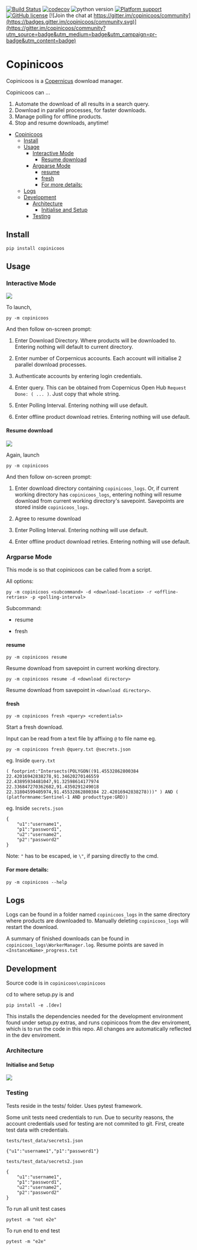 [![Build Status](https://travis-ci.org/potatowagon/copinicoos.svg?branch=master)](https://travis-ci.org/potatowagon/copinicoos)
[![codecov](https://codecov.io/gh/potatowagon/copinicoos/branch/master/graph/badge.svg)](https://codecov.io/gh/potatowagon/copinicoos)
![python version](https://img.shields.io/badge/python-3.6%20%7C%203.7-blue.svg)
[![Platform support](https://img.shields.io/badge/platform-windows%20%7C%20macos%20%7C%20linux-lightgrey.svg)](https://travis-ci.org/potatowagon/copinicoos)
[![GitHub license](https://img.shields.io/github/license/potatowagon/copinicoos)](https://github.com/potatowagon/copinicoos/blob/master/LICENSE) 
[![Join the chat at https://gitter.im/copinicoos/community](https://badges.gitter.im/copinicoos/community.svg)](https://gitter.im/copinicoos/community?utm_source=badge&utm_medium=badge&utm_campaign=pr-badge&utm_content=badge)

# Copinicoos
Copinicoos is a <a href="https://scihub.copernicus.eu/dhus/#/home">Copernicus</a> download manager. 

Copinicoos can ...
1. Automate the download of all results in a search query. 
2. Download in parallel processes, for faster downloads. 
3. Manage polling for offline products. 
4. Stop and resume downloads, anytime!

- [Copinicoos](#copinicoos)
  - [Install](#install)
  - [Usage](#usage)
    - [Interactive Mode](#interactive-mode)
      - [Resume download](#resume-download)
    - [Argparse Mode](#argparse-mode)
      - [resume](#resume)
      - [fresh](#fresh)
      - [For more details:](#for-more-details)
  - [Logs](#logs)
  - [Development](#development)
    - [Architecture](#architecture)
      - [Initialise and Setup](#initialise-and-setup)
    - [Testing](#testing)

## Install

```
pip install copinicoos
```

## Usage
### Interactive Mode

![](img/i_mode.gif)

To launch,
```
py -m copinicoos
```
And then follow on-screen prompt:

1. Enter Download Directory. Where products will be downloaded to. Entering nothing will default to current directory.
   
2. Enter number of Corpernicus accounts. Each account will initialise 2 parallel download processes.
   
3. Authenticate accounts by entering login credentials.
   
4. Enter query. This can be obtained from Copernicus Open Hub `Request Done: ( ... )`. Just copy that whole string.

5. Enter Polling Interval. Entering nothing will use default.

6. Enter offline product download retries. Entering nothing will use default.

#### Resume download
![](img/i_mode_resume.gif)

Again, launch 
```
py -m copinicoos
```
And then follow on-screen prompt:

1. Enter download directory containing `copinicoos_logs`. Or, if current working directory has `copinicoos_logs`, entering nothing will resume download from current working directory's savepoint. Savepoints are stored inside `copinicoos_logs`.

2. Agree to resume download 

3. Enter Polling Interval. Entering nothing will use default.

4. Enter offline product download retries. Entering nothing will use default.

### Argparse Mode

This mode is so that copinicoos can be called from a script.

All options:
```
py -m copinicoos <subcommand> -d <download-location> -r <offline-retries> -p <polling-interval>
```
Subcommand:
- resume 

- fresh

#### resume

```
py -m copinicoos resume
```
Resume download from savepoint in current working directory.

```
py -m copinicoos resume -d <download directory>
```
Resume download from savepoint in `<download directory>`.

#### fresh
```
py -m copinicoos fresh <query> <credentials>
```
Start a fresh download. 

Input can be read from a text file by affixing `@` to file name eg.

```
py -m copinicoos fresh @query.txt @secrets.json
```

eg. Inside `query.txt`
```
( footprint:"Intersects(POLYGON((91.45532862800384 22.42016942838278,91.34620270146559 22.43895934481047,91.32598614177974 22.336847270362682,91.4350291249018 22.31804599405974,91.45532862800384 22.42016942838278)))" ) AND ( (platformname:Sentinel-1 AND producttype:GRD))
```

eg. Inside `secrets.json`
```
{
    "u1":"username1",
    "p1":"password1",
    "u2":"username2",
    "p2":"password2"
}
```

Note: `"` has to be escaped, ie `\"`, if parsing directly to the cmd.

#### For more details:
```
py -m copinicoos --help
```

## Logs
Logs can be found in a folder named `copinicoos_logs` in the same directory where products are downloaded to. Manually deleting `copinicoos_logs` will restart the download.

A summary of finished downloads can be found in `copinicoos_logs\WorkerManager.log`. Resume points are saved in `<InstanceName>_progress.txt`

## Development

Source code is in `copinicoos\copinicoos`

cd to where setup.py is and
```
pip install -e .[dev]
```
This installs the dependencies needed for the development environment found under setup.py extras, and runs copinicoos from the dev enviroment, which is to run the code in this repo. All changes are automatically reflected in the dev enviroment. 

### Architecture

#### Initialise and Setup
![](img/init.png)

### Testing

Tests reside in the tests/ folder. Uses pytest framework.

Some unit tests need credentials to run. Due to security reasons, the account credentials used for testing are not commited to git. First, create test data with credentials.

`tests/test_data/secrets1.json`
```
{"u1":"username1","p1":"password1"}
```

`tests/test_data/secrets2.json`
```
{
    "u1":"username1",
    "p1":"password1",
    "u2":"username2",
    "p2":"password2"
}
```

To run all unit test cases
```
pytest -m "not e2e"
```

To run end to end test
```
pytest -m "e2e"
```
